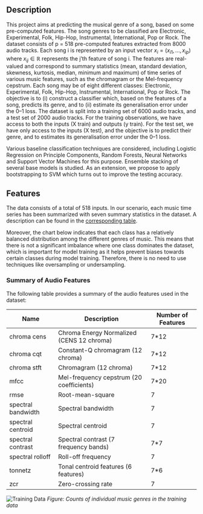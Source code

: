 
## Description
This project aims at predicting the musical genre of a song, based on some pre-computed features. The song genres to be classified are Electronic, Experimental, Folk, Hip-Hop, Instrumental, International, Pop or Rock. The dataset consists of p = 518 pre-computed features extracted from 8000 audio tracks. Each song i is represented by an input vector $x_i = (x_{i1}, . . . , x_{ip})$ where $x_{ij} \in \mathbb{R}$ represents the j’th feature of song i. The features are real-valued and correspond to summary statistics (mean, standard deviation, skewness, kurtosis, median, minimum and maximum) of time series of various music features, such as the chromagram or the Mel-frequency cepstrum. Each song may be of eight different classes: Electronic, Experimental, Folk, Hip-Hop, Instrumental, International, Pop or Rock. The objective is to (i) construct a classifier which, based on the features of a song, predicts its genre, and to (ii) estimate its generalisation error under the 0–1 loss.
The dataset is split into a training set of 6000 audio tracks, and a test set of 2000 audio tracks. For the training observations, we have access to both the inputs (X train) and outputs (y train). For the test set, we have only access to the inputs (X test), and the objective is to predict their genre, and to estimates its generalisation error under the 0–1 loss. 

Various baseline classification techniques are considered, including Logistic Regression on Principle Components, Random Forests, Neural Networks and Support Vector Machines for this purpose. Ensemble stacking of several base models is studied. As an extension, we propose to apply bootstrapping to SVM which turns out to improve the testing accuracy. 

## Features
The data consists of a total of 518 inputs. In our scenario, each music time series has been summarized with seven summary statistics in the dataset. A description can be found in the [corresponding table](#summary-of-audio-features).

Moreover, the chart below indicates that each class has a relatively balanced distribution among the different genres of music. This means that there is not a significant imbalance where one class dominates the dataset, which is important for model training as it helps prevent biases towards certain classes during model training. Therefore, there is no need to use techniques like oversampling or undersampling.

### Summary of Audio Features
The following table provides a summary of the audio features used in the dataset:

| Name                | Description                                     | Number of Features |
|---------------------|-------------------------------------------------|--------------------|
| chroma cens         | Chroma Energy Normalized (CENS 12 chroma)       | 7*12               |
| chroma cqt          | Constant-Q chromagram (12 chroma)               | 7*12               |
| chroma stft         | Chromagram (12 chroma)                          | 7*12               |
| mfcc                | Mel-frequency cepstrum (20 coefficients)        | 7*20               |
| rmse                | Root-mean-square                                | 7                  |
| spectral bandwidth | Spectral bandwidth                             | 7                  |
| spectral centroid  | Spectral centroid                              | 7                  |
| spectral contrast  | Spectral contrast (7 frequency bands)           | 7*7                |
| spectral rolloff   | Roll-off frequency                              | 7                  |
| tonnetz             | Tonal centroid features (6 features)            | 7*6                |
| zcr                 | Zero-crossing rate                              | 7                  |

![Training Data](Categories.png)
*Figure: Counts of individual music genres in the training data*




